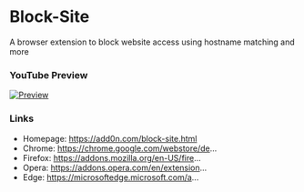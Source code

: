 # Block-Site
A browser extension to block website access using hostname matching and more

### YouTube Preview
[![Preview](https://img.youtube.com/vi/maE-gOUSH4c/0.jpg)](https://www.youtube.com/watch?v=maE-gOUSH4c)

### Links
  * Homepage: https://add0n.com/block-site.html
  * Chrome: https://chrome.google.com/webstore/de...
  * Firefox: https://addons.mozilla.org/en-US/fire...
  * Opera: https://addons.opera.com/en/extension...
  * Edge: https://microsoftedge.microsoft.com/a...
